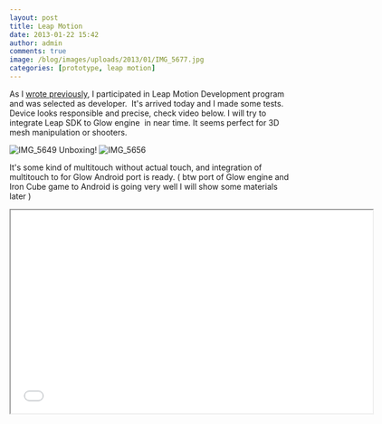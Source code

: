 ```yaml
---
layout: post
title: Leap Motion
date: 2013-01-22 15:42
author: admin
comments: true
image: /blog/images/uploads/2013/01/IMG_5677.jpg
categories: [prototype, leap motion]
---
```


As I <a href="http://glow3d.com/blog/2012/12/23/leap-motion/">wrote previously</a>, I participated in Leap Motion Development program and was selected as developer.  It's arrived today and I made some tests. Device looks responsible and precise, check video below. I will try to integrate Leap SDK to Glow engine  in near time. It seems perfect for 3D mesh manipulation or shooters.

<img class="image featured" alt="IMG_5649" src="/blog/images/uploads/2013/01/IMG_5649.jpg"/>
Unboxing!

<img class="image featured" alt="IMG_5656" src="/blog/images/uploads/2013/01/IMG_5656.jpg"/>

It's some kind of multitouch without actual touch, and integration of multitouch to for Glow Android port is ready. ( btw port of Glow engine and Iron Cube game to Android is going very well I will show some materials later )
<div class="videoWrapper"><iframe src="//www.youtube.com/embed/y1zIgzqq1gw" height="360" width="640"></iframe></div>
